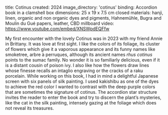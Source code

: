 title: Cotinus
created: 2024
image_directory: 'cotinus'
binding: Accordion book in a clamshell box
dimensions: 25 x 19 x 7.5 cm closed
materials: hanji, linen, organic and non organic dyes and pigments, Hahnemühle, Bugra and Moulin du Gué papers, leather, CBD millboard
video: https://www.youtube.com/embed/XNSWpdEQFfw

My first encounter with the lovely Cotinus was in 2023 with my friend Annie in Brittany. It was love at first sight. I like the colors of its foliage, its cluster of flowers which give it a vaporous appearance and its funny names like smoketree, arbre à perruques, although its ancient names *rhus cotinus* points to the sumac family. No wonder it is so familiarly delicious, even if it is a distant cousin of poison ivy. 
I also like how the flowers draw lines whose finesse recalls an intaglio engraving or the cracks of a raku porcelain. While working on this book, I had in mind a delightful Japanese screen with six panels of silk painting. I used kakishibu as one of the dyes to achieve the red color I wanted to contrast with the deep purple colors that are sometimes the signature of cotinus. The accordion star structure invites the reader to enter the book and try to discern the plant’s mysteries, like the cat in the silk painting, intensely gazing at the foliage which does not reveal its treasures.